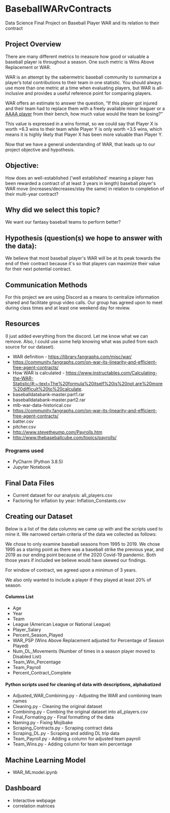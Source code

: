 # BaseballWARvContracts

Data Science Final Project on Baseball Player WAR and its relation to their contract

## Project Overview

There are many different metrics to measure how good or valuable a baseball player is throughout a season. One such metric is Wins Above Replacement or WAR. 

WAR is an attempt by the sabermetric baseball community to summarize a player’s total contributions to their team in one statistic. You should always use more than one metric at a time when evaluating players, but WAR is all-inclusive and provides a useful reference point for comparing players. 

WAR offers an estimate to answer the question, “If this player got injured and their team had to replace them with a freely available minor leaguer or a [AAAA player](https://www.baseball-reference.com/bullpen/AAAA_player) from their bench, how much value would the team be losing?” 

This value is expressed in a wins format, so we could say that Player X is worth +6.3 wins to their team while Player Y is only worth +3.5 wins, which means it is highly likely that Player X has been more valuable than Player Y.

Now that we have a general understanding of WAR, that leads up to our project objective and hypothesis. 


## Objective: 

How does an well-established ('well established' meaning a player has been rewarded a contract of at least 3 years in length) baseball player's WAR move (increases/decreases/stay the same) in relation to completion of their multi-year contract? 

## Why did we select this topic? 

We want our fantasy baseball teams to perform better? 

## Hypothesis (question(s) we hope to answer with the data):

We believe that most baseball player's WAR will be at its peak towards the end of their contract because it's so that players can maximize their value for their next potential contract.

## Communication Methods

For this project we are using Discord as a means to centralize information shared and facilitate group video calls. 
Our group has agreed upon to meet during class times and at least one weekend day for review. 

## Resources

(I just added everything from the discord. Let me know what we can remove. Also, I could use some help knowing what was pulled from each source for our dataset).  

* WAR definition - https://library.fangraphs.com/misc/war/ 
* https://community.fangraphs.com/on-war-its-linearity-and-efficient-free-agent-contracts/
* How WAR is calculated - https://www.instructables.com/Calculating-the-WAR-Statistic/#:~:text=The%20formula%20itself%20is%20not,are%20more%20difficult%20to%20calculate.
* baseballdatabank-master.part1.rar
* baseballdatabank-master.part2.rar
* mlb-war-data-historical.csv 
* https://community.fangraphs.com/on-war-its-linearity-and-efficient-free-agent-contracts/
* batter.csv
* pitcher.csv
* http://www.stevetheump.com/Payrolls.htm
* http://www.thebaseballcube.com/topics/payrolls/

### Programs used

* PyCharm (Python 3.8.5)
* Jupyter Notebook 


## Final Data Files 

* Current dataset for our analysis: all_players.csv 
* Factoring for inflation by year: Inflation_Constants.csv


## Creating our Dataset

Below is a list of the data columns we came up with and the scripts used to mine it. We narrowed certain criteria of the data we collected as follows: 

We chose to only examine baseball seasons from  1995 to 2019. We chose 1995 as a staring point as there was a baseball strike the previous year, and 2019 as our ending point because of the 2020 Covid-19 pandemic. Both those years if included we believe would have skewed our findings. 

For window of contract, we agreed upon a minimun of 3 years. 

We also only wanted to include a player if they played at least 20% of season. 

#### Columns List 

* Age
* Year
* Team
* League (American League or National League) 
* Player_Salary
* Percent_Season_Played
* WAR_PSP (Wins Above Replacement adjusted for Percentage of Season Played)
* Num_DL_Movements (Number of times in a season player moved to Disabled List) 
* Team_Win_Percentage
* Team_Payroll
* Percent_Contract_Complete

#### Python scripts used for cleaning of data with descriptions, alphabatized 

* Adjusted_WAR_Combining.py - Adjusting the WAR and combining team names
* Cleaning.py - Cleaning the original dataset
* Combining.py - Combing the original dataset into all_players.csv
* Final_Formating.py - Final formatting of the data
* Naming.py - Fixing Mojibake
* Scraping_Contracts.py - Scraping contract data
* Scraping_DL.py - Scraping and adding DL trip data
* Team_Payroll.py - Adding a column for adjusted team payroll
* Team_Wins.py - Adding column for team win percentage

## Machine Learning Model 

* WAR_MLmodel.ipynb

## Dashboard
- Interactive webpage
- correlation matrices
